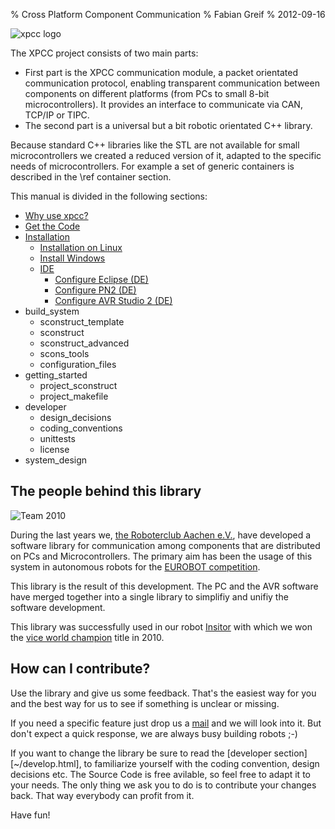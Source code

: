 % Cross Platform Component Communication
% Fabian Greif
% 2012-09-16

![](~/images/logo_xpcc.png "xpcc logo")

The XPCC project consists of two main parts:

- First part is the XPCC communication
  module, a packet orientated communication protocol, enabling transparent
  communication between components on different platforms (from PCs to small
  8-bit microcontrollers). It provides an interface to communicate via CAN,
  TCP/IP or TIPC.
- The second part is a universal but a bit robotic orientated C++ library.

Because standard C++ libraries like the STL are not available for small
microcontrollers we created a reduced version of it, adapted to the specific 
needs of microcontrollers. For example a set of generic containers is
described in the \ref container section.

This manual is divided in the following sections:

- [Why use xpcc?](~/why_use_xpcc.html)
- [Get the Code](~/get_the_code.html)
- [Installation](~/install.html)
	- [Installation on Linux](~/install/linux.html)
	- [Install Windows](~/installation_windows.html)
	- [IDE](~/install/ide.html)
		- [Configure Eclipse (DE)](~/install/ide/eclipse.html)
		- [Configure PN2 (DE)](~/install/ide/pn2.html)
		- [Configure AVR Studio 2 (DE)](~/install/ide/avrstudio4.html)
-  build_system
	- sconstruct_template
	- sconstruct
	- sconstruct_advanced
	- scons_tools
	- configuration_files
- getting_started
	- project_sconstruct
	- project_makefile
- developer
	- design_decisions
	- coding_conventions
	- unittests
	- license
- system_design


The people behind this library
------------------------------

![](~/images/rca_2010.jpg "Team 2010")

During the last years we, [the Roboterclub Aachen e.V.][rca], have developed a
software library for communication among components that are distributed on
PCs and Microcontrollers. The primary aim has been the usage of this system
in autonomous robots for the [EUROBOT competition][eurobot].

This library is the result of this development. The PC and the AVR software
have merged together into a single library to simplifiy and unifiy the software
development.

This library was successfully used in our robot [Insitor][rca_insitor] with which we won the
[vice world champion][rca_eurobot_2010] title in 2010.


How can I contribute?
---------------------

Use the library and give us some feedback. That's the easiest way for you and
the best way for us to see if something is unclear or missing.

If you need a specific feature just drop us a [mail][]
and we will look into it. But don't expect a quick response, we are always
busy building robots ;-)

If you want to change the library be sure to read the 
[developer section][~/develop.html], to familiarize yourself with the coding
convention, design decisions etc.
The Source Code is free avilable, so feel free to adapt it to your needs. The
only thing we ask you to do is to contribute your changes back. That way
everybody can profit from it.

Have fun!


[rca]: http://www.roboterclub.rwth-aachen.de
[eurobot]: http://www.eurobot.org/eng/
[rca_insitor]: http://www.roboterclub.rwth-aachen.de/cms/index.php?option=com_content&task=view&id=165&Itemid=114
[rca_eurobot_2010]: http://www.roboterclub.rwth-aachen.de/cms/index.php?option=com_content&task=view&id=169&Itemid=118

[mail]: mailto:roboterclub@rwth-aachen.de
